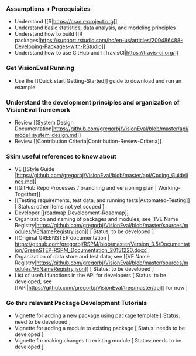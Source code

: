 ### Assumptions + Prerequisites
  - Understand [[R|https://cran.r-project.org]]
  - Understand basic statistics, data analysis, and modeling principles
  - Understand how to build [[R packages|https://support.rstudio.com/hc/en-us/articles/200486488-Developing-Packages-with-RStudio]]
  - Understand how to use GitHub and [[TravisCI|https://travis-ci.org/]]

### Get VisionEval Running
  - Use the [[Quick start|Getting-Started]] guide to download and run an example

### Understand the development principles and organization of VisionEval framework
  - Review [[System Design Documentation|https://github.com/gregorbj/VisionEval/blob/master/api/model_system_design.md]] 
  - Review [[Contribution Criteria|Contribution-Review-Criteria]]

### Skim useful references to know about
  - VE [[Style Guide |https://github.com/gregorbj/VisionEval/blob/master/api/Coding_Guidelines.md]]
  - [[GitHub Repo Processes / branching and versioning plan | Working-Together]]
  - [[Testing requirements, test data, and running tests|Automated-Testing]] [ Status: other items not yet scoped ]
  - Developer [[roadmap|Development-Roadmap]]
  - Organization and naming of packages and modules, see [[VE Name Registry|https://github.com/gregorbj/VisionEval/blob/master/sources/modules/VENameRegistry.json]] [ Status: to be developed ]
  - [[Original GREENSTEP documentation | https://github.com/gregorbj/RSPM/blob/master/Version_3.5/Documentation/GreenSTEP-RSPM_Documentation_20151220.docx]]
  - Organization of data store and test data, see [[VE Name Registry|https://github.com/gregorbj/VisionEval/blob/master/sources/modules/VENameRegistry.json]] [ Status: to be developed ] 
  - List of useful functions in the API for developers [ Status: to be developed; see [[API|https://github.com/gregorbj/VisionEval/tree/master/api]] for now ]

### Go thru relevant Package Development Tutorials
  - Vignette for adding a new package using package template [ Status: need to be developed ]
  - Vignette for adding a module to existing package [ Status: needs to be developed ]
  - Vignette for making changes to existing module [ Status: needs to be developed ]



